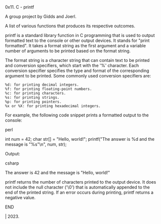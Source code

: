 0x11. C - printf

A group project by Gidds and Joerl.

A list of various functions that produces its respective outcomes.

printf is a standard library function in C programming that is used to output formatted text to the console or other output devices. It stands for "print formatted". It takes a format string as the first argument and a variable number of arguments to be printed based on the format string.

The format string is a character string that can contain text to be printed and conversion specifiers, which start with the '%' character. Each conversion specifier specifies the type and format of the corresponding argument to be printed. Some commonly used conversion specifiers are:

    %d: for printing decimal integers.
    %f: for printing floating-point numbers.
    %c: for printing characters.
    %s: for printing strings.
    %p: for printing pointers.
    %x or %X: for printing hexadecimal integers.

For example, the following code snippet prints a formatted output to the console:

perl

int num = 42;
char str[] = "Hello, world!";
printf("The answer is %d and the message is \"%s\"\n", num, str);

Output:

csharp

The answer is 42 and the message is "Hello, world!"

printf returns the number of characters printed to the output device. It does not include the null character ('\0') that is automatically appended to the end of the printed string. If an error occurs during printing, printf returns a negative value.

END

| 2023.
